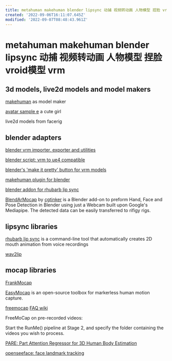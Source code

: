 ```yaml
---
title: metahuman makehuman blender lipsync 动捕 视频转动画 人物模型 捏脸 vroid模型 vrm
created: '2022-09-06T16:11:07.645Z'
modified: '2022-09-07T08:48:43.961Z'
---
```


# metahuman makehuman blender lipsync 动捕 视频转动画 人物模型 捏脸 vroid模型 vrm

## 3d models, live2d models and model makers

[makehuman](https://github.com/makehumancommunity/makehuman) as model maker

[avatar sample e](https://vroid.pixiv.help/hc/en-us/articles/360014900273-AvatarSample-E) a cute girl

live2d models from facerig

## blender adapters

[blender vrm importer, exporter and utilities](https://github.com/saturday06/VRM_Addon_for_Blender)

[blender script: vrm to ue4 compatible](https://github.com/MakotoIchinose/VRoid2UE4_BlenderScripts/)

[blender's 'make it pretty' button for vrm models](https://github.com/cmd410/VRoidBones)

[makehuman plugin for blender](https://github.com/makehumancommunity/makehuman-plugin-for-blender)

[blender addon for rhubarb lip sync](https://github.com/scaredyfish/blender-rhubarb-lipsync)

[BlendArMocap](https://github.com/cgtinker/BlendArMocap) by [cgtinker](https://cgtinker.com/) is a Blender add-on to preform Hand, Face and Pose Detection in Blender using just a Webcam built upon Google's Mediapipe. The detected data can be easily transferred to rifigy rigs. 

## lipsync libraries

[rhubarb lip sync](https://github.com/DanielSWolf/rhubarb-lip-sync) is a command-line tool that automatically creates 2D mouth animation from voice recordings

[wav2lip](https://github.com/Rudrabha/Wav2Lip)

## mocap libraries

[FrankMocap](https://github.com/facebookresearch/frankmocap) 

[EasyMocap](https://github.com/zju3dv/EasyMocap) is an open-source toolbox for markerless human motion capture.

[freemocap](https://github.com/freemocap/freemocap#readme) [FAQ wiki](https://github.com/freemocap/freemocap/wiki/FAQ#does-freemocap-work-on-pre-recorded-videos)

FreeMoCap on pre-recorded videos:

Start the RunMe() pipeline at Stage 2, and specify the folder containing the videos you wish to process.

[PARE: Part Attention Regressor for 3D Human Body Estimation](https://github.com/mkocabas/PARE)

[openseeface: face landmark tracking](https://github.com/emilianavt/OpenSeeFace)
